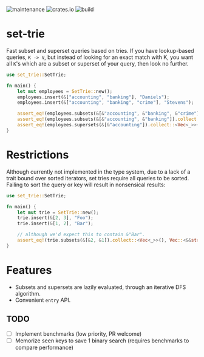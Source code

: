 ![maintenance](https://img.shields.io/badge/maintenance-activly--developed-brightgreen.svg)
![crates.io](https://img.shields.io/crates/v/set-trie.svg)
![build](https://github.com/kaiserkarel/set-trie/workflows/Tests/badge.svg)

# set-trie

Fast subset and superset queries based on tries. If you have lookup-based queries, `K -> V`, but instead of looking for
an exact match with K, you want all `K`'s which are a subset or superset of your query, then look no further.

```rust
use set_trie::SetTrie;

fn main() {
    let mut employees = SetTrie::new();
    employees.insert(&["accounting", "banking"], "Daniels");
    employees.insert(&["accounting", "banking", "crime"], "Stevens");

    assert_eq!(employees.subsets(&[&"accounting", &"banking", &"crime"]).collect::<Vec<_>>(), vec![&"Daniels", &"Stevens"]);
    assert_eq!(employees.subsets(&[&"accounting", &"banking"]).collect::<Vec<_>>(), vec![&"Daniels"]);
    assert_eq!(employees.supersets(&[&"accounting"]).collect::<Vec<_>>(), vec![&"Daniels", &"Stevens"]);
}
```

# Restrictions

Although currently not implemented in the type system, due to a lack of a trait bound over sorted iterators, set tries
require all queries to be sorted. Failing to sort the query or key will result in nonsensical results:

```rust
use set_trie::SetTrie;

fn main() {
    let mut trie = SetTrie::new();
    trie.insert(&[2, 3], "Foo");
    trie.insert(&[1, 2], "Bar");

    // although we'd expect this to contain &"Bar".
    assert_eq!(trie.subsets(&[&2, &1]).collect::<Vec<_>>(), Vec::<&&str>::new()); 
}
```

# Features
 - Subsets and supersets are lazily evaluated, through an iterative DFS algorithm.
 - Convenient `entry` API.

## TODO

- [ ] Implement benchmarks (low priority, PR welcome)
- [ ] Memorize seen keys to save 1 binary search (requires benchmarks to compare performance)